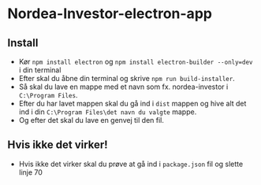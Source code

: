# Nordea-Investor-electron-app

## Install
 - Kør `npm install electron` og `npm install electron-builder --only=dev` i din terminal
 - Efter skal du åbne din terminal og skrive `npm run build-installer`.
 - Så skal du lave en mappe med et navn som fx. nordea-investor i `C:\Program Files`.
 - Efter du har lavet mappen skal du gå ind i `dist` mappen og hive alt det ind i din `C:\Program Files\det navn du valgte` mappe.
 - Og efter det skal du lave en genvej til den fil.

## Hvis ikke det virker!
 - Hvis ikke det virker skal du prøve at gå ind i `package.json` fil og slette linje 70